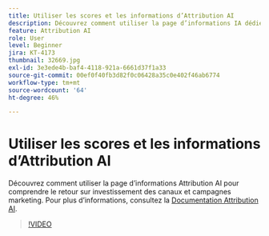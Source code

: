 ```yaml
---
title: Utiliser les scores et les informations d’Attribution AI
description: Découvrez comment utiliser la page d’informations IA dédiée à l’attribution pour comprendre le retour sur investissement des canaux et campagnes marketing.
feature: Attribution AI
role: User
level: Beginner
jira: KT-4173
thumbnail: 32669.jpg
exl-id: 3e3ede4b-baf4-4118-921a-6661d37f1a33
source-git-commit: 00ef0f40fb3d82f0c06428a35c0e402f46ab6774
workflow-type: tm+mt
source-wordcount: '64'
ht-degree: 46%

---
```


# Utiliser les scores et les informations d’Attribution AI

Découvrez comment utiliser la page d’informations Attribution AI pour comprendre le retour sur investissement des canaux et campagnes marketing. Pour plus d’informations, consultez la [Documentation Attribution AI](https://experienceleague.adobe.com/docs/experience-platform/intelligent-services/attribution-ai/overview.html).

>[!VIDEO](https://video.tv.adobe.com/v/32669?learn=on)
